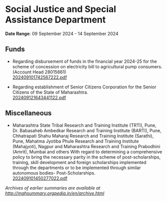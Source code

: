 # Social Justice and Special Assistance Department

**Date Range**: 09 September 2024 - 14 September 2024


## Funds
- Regarding disbursement of funds in the financial year 2024-25 for the scheme of concession on electricity bill to agricultural pump consumers. (Account Head 28015661)\
  [202409101742567222.pdf](https://gr.maharashtra.gov.in/Site/Upload/Government%20Resolutions/English/202409101742567222.pdf)

- Regarding establishment of Senior Citizens Corporation for the Senior Citizens of the State of Maharashtra.\
  [202409121643441122.pdf](https://gr.maharashtra.gov.in/Site/Upload/Government%20Resolutions/English/202409121643441122.pdf)

## Miscellaneous
- Maharashtra State Tribal Research and Training Institute (TRTI), Pune, Dr. Babasaheb Ambedkar Research and Training Institute (BARTI), Pune, Chhatrapati Shahu Maharaj Research and Training Institute (Sarathi), Pune, Mahatma Jyotiba Phule Research and Training Institute (Mahajyoti), Nagpur and Maharashtra Research and Training Prabodhini (Amrit), Mumbai and others With regard to determining a comprehensive policy to bring the necessary parity in the scheme of post-scholarships, training, skill development and foreign scholarships implemented through the departments or to be implemented through similar autonomous bodies- Post-Scholarships.\
  [202409101450277022.pdf](https://gr.maharashtra.gov.in/Site/Upload/Government%20Resolutions/English/202409101450277022.pdf)


*Archives of earlier summaries are available at http://mahsummary.orgpedia.in/en/archive.html*